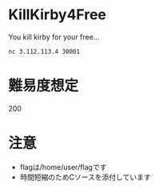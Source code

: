 # KillKirby4Free
You kill kirby for your free...

`nc 3.112.113.4 30001`

# 難易度想定
200

# 注意
* flagは/home/user/flagです
* 時間短縮のためCソースを添付しています

